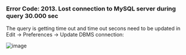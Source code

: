 
### Error Code: 2013. Lost connection to MySQL server during query	30.000 sec

The query is getting time out and time out secons need to be updated in Edit -> Preferences -> Update DBMS connection:



![image](https://github.com/liubovkyry/SQL-Tips-/assets/118057504/3463c7c7-2ba0-4578-84e5-30bf66eeac89)




